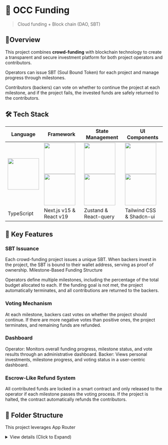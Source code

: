 # ​🚀 OCC Funding

> Cloud funding + Block chain (DAO, SBT)

## ​📌​​Overview

This project combines **crowd-funding** with blockchain technology to create a transparent and secure investment platform for both project operators and contributors.

Operators can issue SBT (Soul Bound Token) for each project and manage progress through milestones.

Contributors (backers) can vote on whether to continue the project at each milestone, and if the project fails, the invested funds are safely returned to the contributors.

## 🛠️ Tech Stack

| Language                                                                                                                                                      | Framework                                                                                                                                                                                                                                                                                                | State Management                                                                                                                                                                                                                                  | UI Components                                                                                                                                                                                                                     |
| ------------------------------------------------------------------------------------------------------------------------------------------------------------- | -------------------------------------------------------------------------------------------------------------------------------------------------------------------------------------------------------------------------------------------------------------------------------------------------------- | ------------------------------------------------------------------------------------------------------------------------------------------------------------------------------------------------------------------------------------------------- | --------------------------------------------------------------------------------------------------------------------------------------------------------------------------------------------------------------------------------- |
| <img src="https://upload.wikimedia.org/wikipedia/commons/thumb/4/4c/Typescript_logo_2020.svg/1024px-Typescript_logo_2020.svg.png" width="100" height="100" /> | <img src="https://cdn.brandfetch.io/id2alue-rx/w/400/h/400/theme/dark/icon.jpeg?c=1bxid64Mup7aczewSAYMX&t=1714556222178" width="100" height="100" /> <img src="https://cdn.brandfetch.io/idGPvAeej5/w/400/h/400/theme/dark/icon.png?c=1bxid64Mup7aczewSAYMX&t=1740766651919" width="100" height="100" /> | <img src="https://user-images.githubusercontent.com/958486/218346783-72be5ae3-b953-4dd7-b239-788a882fdad6.svg" width="100" height="100" /> <img src="https://tanstack.com/_build/assets/logo-color-600w-Er4SOkq1.png" width="100" height="100" /> | <img src="https://tailwindcss.com/_next/static/media/tailwindcss-mark.3c5441fc7a190fb1800d4a5c7f07ba4b1345a9c8.svg" width="100" height="100" /> <img src="https://ui.shadcn.com/apple-touch-icon.png" width="100" height="100" /> |
| TypeScript                                                                                                                                                    | Next.js v15 & React v19                                                                                                                                                                                                                                                                                  | Zustand & React-query                                                                                                                                                                                                                             | Tailwind CSS & Shadcn-ui                                                                                                                                                                                                          |

## 🔑 Key Features

### SBT Issuance

Each crowd-funding project issues a unique SBT.
When backers invest in the project, the SBT is bound to their wallet address, serving as proof of ownership.
Milestone-Based Funding Structure

Operators define multiple milestones, including the percentage of the total budget allocated to each.
If the funding goal is not met, the project automatically terminates, and all contributions are returned to the backers.

### Voting Mechanism

At each milestone, backers cast votes on whether the project should continue.
If there are more negative votes than positive ones, the project terminates, and remaining funds are refunded.

### Dashboard

Operator: Monitors overall funding progress, milestone status, and vote results through an administrative dashboard.
Backer: Views personal investments, milestone progress, and voting status in a user-centric dashboard.

### Escrow-Like Refund System

All contributed funds are locked in a smart contract and only released to the operator if each milestone passes the voting process.
If the project is halted, the contract automatically refunds the contributors.

## 📂 Folder Structure

This project leverages App Router

<details>
<summary>View details (Click to Expand)</summary>

```
occ-funding/
├── .env.local
├── .env.production
├── .env.test
├── app/
│   ├── layout.tsx
│   ├── page.tsx
│   ├── 📄 about/
│   │   ├── page.tsx
│   │   └── ...
│   ├── 📊 dashboard/
│   │   ├── layout.tsx
│   │   ├── page.tsx
│   │   └── ⚙️ settings/
│   │       └── page.tsx
│   └── ...
├── components/
│   ├── ui/
│   │   ├── 🔘 button/
│   │   │   ├── BoxButton.tsx
│   │   │   └── ...
│   │   ├── 🃏 card/
│   │   │   ├── ProfileCard.tsx
│   │   │   └── ...
│   │   ├── ✅ input/
│   │   │   ├── CheckBox.tsx
│   │   │   └── ...
│   │   └── ...
│   ├── logic/
│   │   ├── profile/
│   │   │   ├── UserProfile.tsx
│   │   │   └── ...
│   │   └── ...
│   └── ...
├── 📚 lib/
│   ├── 🛠️ api/
│   │   ├── Fetch.ts
│   │   └── ...
│   ├── 🧰 utils/
│   │   ├── tailwind-utils.ts
│   │   └── ...
│   └── ...
├── 🌐 public/
│   ├── 🖼️ images/
│   ├── 🖋️ fonts/
│   └── ...
├── 🎨 styles/
│   ├── globals.css
│   └── ...
├── 📝 types/
│   ├── index.d.ts
│   └── ...
├── 🛠️ .eslintrc.js
├── 🖌️ .prettierrc.json
├── ⚙️ next.config.js
├── 📄 tsconfig.json
├── 📦 package.json
└── ...
```

</details>

